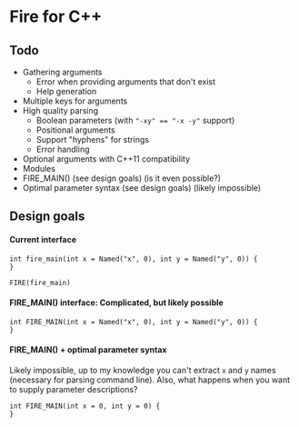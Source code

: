 # Fire for C++

## Todo

* Gathering arguments
    * Error when providing arguments that don't exist
    * Help generation
* Multiple keys for arguments
* High quality parsing
    * Boolean parameters (with `"-xy" == "-x -y"` support)
    * Positional arguments
    * Support "hyphens" for strings
    * Error handling
* Optional arguments with C++11 compatibility
* Modules
* FIRE_MAIN() (see design goals) (is it even possible?)
* Optimal parameter syntax (see design goals) (likely impossible)

## Design goals

#### Current interface

```
int fire_main(int x = Named("x", 0), int y = Named("y", 0)) {
}

FIRE(fire_main)
```

#### FIRE_MAIN() interface: Complicated, but likely possible

```
int FIRE_MAIN(int x = Named("x", 0), int y = Named("y", 0)) {
}
```

#### FIRE_MAIN() + optimal parameter syntax

Likely impossible, up to my knowledge you can't extract `x` and `y` names (necessary for parsing command line). Also, what happens when you want to supply parameter descriptions? 

```
int FIRE_MAIN(int x = 0, int y = 0) {
}
```
